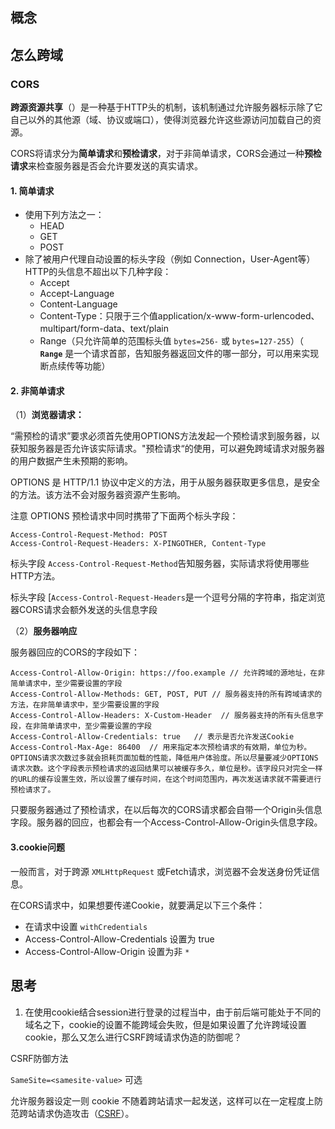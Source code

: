 ## 概念

## 怎么跨域

### CORS

**跨源资源共享**（）是一种基于HTTP头的机制，该机制通过允许服务器标示除了它自己以外的其他源（域、协议或端口），使得浏览器允许这些源访问加载自己的资源。

CORS将请求分为**简单请求**和**预检请求**，对于非简单请求，CORS会通过一种**预检请求**来检查服务器是否会允许要发送的真实请求。

#### 1. 简单请求

- 使用下列方法之一：
  - HEAD
  - GET
  - POST
- 除了被用户代理自动设置的标头字段（例如 Connection，User-Agent等）HTTP的头信息不超出以下几种字段：
  - Accept
  - Accept-Language
  - Content-Language
  - Content-Type：只限于三个值application/x-www-form-urlencoded、multipart/form-data、text/plain
  - Range（只允许简单的范围标头值 `bytes=256-` 或 `bytes=127-255`）（ **`Range`** 是一个请求首部，告知服务器返回文件的哪一部分，可以用来实现断点续传等功能）

#### **2. 非简单请求**

（1）**浏览器请求：**

“需预检的请求”要求必须首先使用OPTIONS方法发起一个预检请求到服务器，以获知服务器是否允许该实际请求。"预检请求“的使用，可以避免跨域请求对服务器的用户数据产生未预期的影响。

OPTIONS 是 HTTP/1.1 协议中定义的方法，用于从服务器获取更多信息，是安全的方法。该方法不会对服务器资源产生影响。

注意 OPTIONS 预检请求中同时携带了下面两个标头字段：

```
Access-Control-Request-Method: POST
Access-Control-Request-Headers: X-PINGOTHER, Content-Type
```

标头字段 `Access-Control-Request-Method`告知服务器，实际请求将使用哪些HTTP方法。

标头字段 [`Access-Control-Request-Headers`是一个逗号分隔的字符串，指定浏览器CORS请求会额外发送的头信息字段

（2）**服务器响应**

服务器回应的CORS的字段如下：

```
Access-Control-Allow-Origin: https://foo.example // 允许跨域的源地址，在非简单请求中，至少需要设置的字段
Access-Control-Allow-Methods: GET, POST, PUT // 服务器支持的所有跨域请求的方法，在非简单请求中，至少需要设置的字段
Access-Control-Allow-Headers: X-Custom-Header  // 服务器支持的所有头信息字段，在非简单请求中，至少需要设置的字段
Access-Control-Allow-Credentials: true   // 表示是否允许发送Cookie
Access-Control-Max-Age: 86400  // 用来指定本次预检请求的有效期，单位为秒。OPTIONS请求次数过多就会损耗页面加载的性能，降低用户体验度。所以尽量要减少OPTIONS请求次数。这个字段表示预检请求的返回结果可以被缓存多久，单位是秒。该字段只对完全一样的URL的缓存设置生效，所以设置了缓存时间，在这个时间范围内，再次发送请求就不需要进行预检请求了。
```

只要服务器通过了预检请求，在以后每次的CORS请求都会自带一个Origin头信息字段。服务器的回应，也都会有一个Access-Control-Allow-Origin头信息字段。

#### **3.cookie问题**

一般而言，对于跨源 `XMLHttpRequest` 或Fetch请求，浏览器不会发送身份凭证信息。

在CORS请求中，如果想要传递Cookie，就要满足以下三个条件：

- 在请求中设置 `withCredentials`
- Access-Control-Allow-Credentials 设置为 true
- Access-Control-Allow-Origin 设置为非 `*`

## 思考

1. 在使用cookie结合session进行登录的过程当中，由于前后端可能处于不同的域名之下，cookie的设置不能跨域会失败，但是如果设置了允许跨域设置cookie，那么又怎么进行CSRF跨域请求伪造的防御呢？

CSRF防御方法

`SameSite=<samesite-value>` 可选

允许服务器设定一则 cookie 不随着跨站请求一起发送，这样可以在一定程度上防范跨站请求伪造攻击（[CSRF](https://developer.mozilla.org/zh-CN/docs/Glossary/CSRF)）。